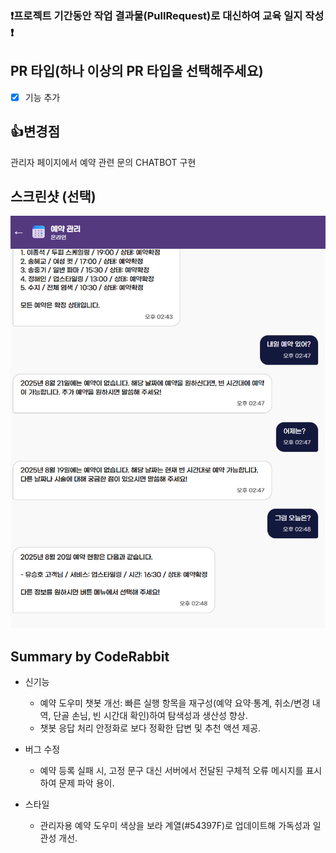 ### ❗프로젝트 기간동안 작업 결과물(PullRequest)로 대신하여 교육 일지 작성 ❗

## PR 타입(하나 이상의 PR 타입을 선택해주세요)

- [X] 기능 추가 <br>

## 👍변경점

관리자 페이지에서 예약 관련 문의 CHATBOT 구현

## 스크린샷 (선택)

![alt text](<스크린샷 2025-08-20 144832.png>)


<!-- This is an auto-generated comment: relase notes by coderabbit.ai -->

## Summary by CodeRabbit

- 신기능
  - 예약 도우미 챗봇 개선: 빠른 실행 항목을 재구성(예약 요약·통계, 취소/변경 내역, 단골 손님, 빈 시간대 확인)하여 탐색성과 생산성 향상.
  - 챗봇 응답 처리 안정화로 보다 정확한 답변 및 추천 액션 제공.

- 버그 수정
  - 예약 등록 실패 시, 고정 문구 대신 서버에서 전달된 구체적 오류 메시지를 표시하여 문제 파악 용이.

- 스타일
  - 관리자용 예약 도우미 색상을 보라 계열(#54397F)로 업데이트해 가독성과 일관성 개선.

<!-- end of auto-generated comment: release notes by coderabbit.ai -->